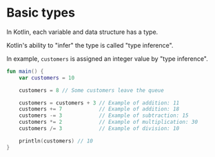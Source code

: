 # Basic types

In Kotlin, each variable and data structure has a type.

Kotlin's ability to "infer" the type is called "type inference".

In example, `customers` is assigned an integer value by "type inference".

```kotlin
fun main() {
    var customers = 10

    customers = 8 // Some customers leave the queue

    customers = customers + 3 // Example of addition: 11
    customers += 7            // Example of addition: 18
    customers -= 3            // Example of subtraction: 15
    customers *= 2            // Example of multiplication: 30
    customers /= 3            // Example of division: 10

    println(customers) // 10
}
```
